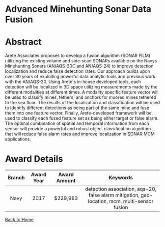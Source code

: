 
Advanced Minehunting Sonar Data Fusion
======================================

# Abstract


Arete Associates proposes to develop a fusion algorithm (SONAR FILM) utilizing the existing volume and side-scan SONARs available on the Navys Minehunting Sonars (AN/AQS-20C and AN/AQS-24) to improve detection localization and reduce false detection rates. Our approach builds upon over 30 years of exploiting powerful data analytic tools and previous work with the AN/AQS-20. Using Arete's in-house developed tools, each detection will be localized in 3D space utilizing measurements made by the different modalities at different times. A modality specific feature vector will be used to classify mines, tethers, and anchors for moored mines tethered to the sea floor. The results of the localization and classification will be used to identify different detections as being part of the same mine and fuse them into one feature vector. Finally, Arete-developed framework will be used to classify each fused feature set as being either target or false alarm. The optimal combination of spatial and temporal information from each sensor will provide a powerful and robust object classification algorithm that will reduce false alarm rates and improve localization in SONAR MCM applications.  

# Award Details

|Branch|Award Year|Award Amount|Keywords|
| :---: | :---: | :---: | :---: |
|Navy|2017|$229,983|detection association, aqs-20, false alarm mitigation, geo-location, mcm, multi-sensor fusion|
  
  


[Back to Home](https://github.com/chrischow/dod_sbir_awards/DJ/#1941)